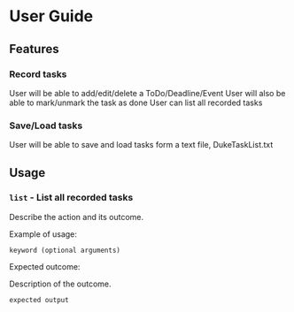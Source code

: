 # User Guide

## Features 

### Record tasks

User will be able to add/edit/delete a ToDo/Deadline/Event
User will also be able to mark/unmark the task as done
User can list all recorded tasks

### Save/Load tasks

User will be able to save and load tasks form a text file, DukeTaskList.txt

## Usage

### `list` - List all recorded tasks

Describe the action and its outcome.

Example of usage: 

`keyword (optional arguments)`

Expected outcome:

Description of the outcome.

```
expected output
```
